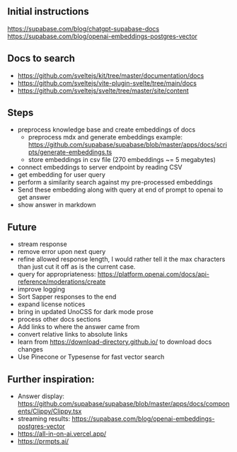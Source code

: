 ## Initial instructions
https://supabase.com/blog/chatgpt-supabase-docs
https://supabase.com/blog/openai-embeddings-postgres-vector

## Docs to search
- https://github.com/sveltejs/kit/tree/master/documentation/docs 
- https://github.com/sveltejs/vite-plugin-svelte/tree/main/docs
- https://github.com/sveltejs/svelte/tree/master/site/content

## Steps
- preprocess knowledge base and create embeddings of docs
  - preprocess mdx and generate embeddings example: https://github.com/supabase/supabase/blob/master/apps/docs/scripts/generate-embeddings.ts
  - store embeddings in csv file (270 embeddings ~= 5 megabytes)
- connect embeddings to server endpoint by reading CSV
- get embedding for user query
- perform a similarity search against my pre-processed embeddings
- Send these embedding along with query at end of prompt to openai to get answer
- show answer in markdown
<!-- TODO secure with firebase auth, just listed users -->
<!-- TODO add openai key to vercel, solve build error -->
<!-- TODO improve appearance of answers -->
<!-- TODO: prepare presentation  -->

## Future
- stream response
- remove error upon next query
- refine allowed response length, I would rather tell it the max characters than just cut it off as is the current case.
- query for appropriateness: https://platform.openai.com/docs/api-reference/moderations/create
- improve logging
- Sort Sapper responses to the end
- expand license notices
- bring in updated UnoCSS for dark mode prose
- process other docs sections
- Add links to where the answer came from
- convert relative links to absolute links
- learn from https://download-directory.github.io/ to download docs changes
- Use Pinecone or Typesense for fast vector search

## Further inspiration:
- Answer display: https://github.com/supabase/supabase/blob/master/apps/docs/components/Clippy/Clippy.tsx
- streaming results: https://supabase.com/blog/openai-embeddings-postgres-vector
- https://all-in-on-ai.vercel.app/
- https://prmpts.ai/